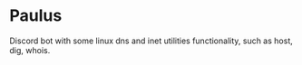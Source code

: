# Paulus
Discord bot with some linux dns and inet utilities functionality, such as host, dig, whois.
